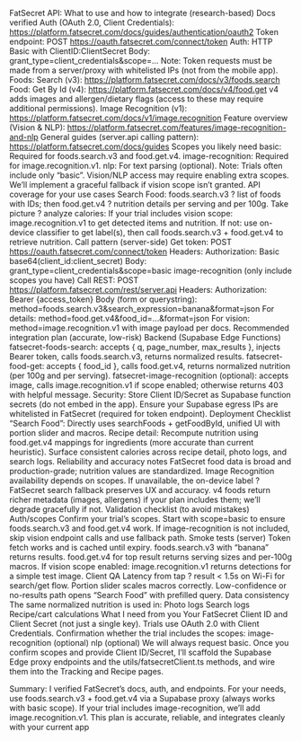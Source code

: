 FatSecret API: What to use and how to integrate (research-based)
Docs verified
Auth (OAuth 2.0, Client Credentials): https://platform.fatsecret.com/docs/guides/authentication/oauth2
Token endpoint: POST https://oauth.fatsecret.com/connect/token
Auth: HTTP Basic with ClientID:ClientSecret
Body: grant_type=client_credentials&scope=...
Note: Token requests must be made from a server/proxy with whitelisted IPs (not from the mobile app).
Foods: Search (v3): https://platform.fatsecret.com/docs/v3/foods.search
Food: Get By Id (v4): https://platform.fatsecret.com/docs/v4/food.get
v4 adds images and allergen/dietary flags (access to these may require additional permissions).
Image Recognition (v1): https://platform.fatsecret.com/docs/v1/image.recognition
Feature overview (Vision & NLP): https://platform.fatsecret.com/features/image-recognition-and-nlp
General guides (server.api calling pattern): https://platform.fatsecret.com/docs/guides
Scopes you likely need
basic: Required for foods.search.v3 and food.get.v4.
image-recognition: Required for image.recognition.v1.
nlp: For text parsing (optional). Note: Trials often include only “basic”. Vision/NLP access may require enabling extra scopes. We’ll implement a graceful fallback if vision scope isn’t granted.
API coverage for your use cases
Search Food: foods.search.v3 ? list of foods with IDs; then food.get.v4 ? nutrition details per serving and per 100g.
Take picture ? analyze calories:
If your trial includes vision scope: image.recognition.v1 to get detected items and nutrition.
If not: use on-device classifier to get label(s), then call foods.search.v3 + food.get.v4 to retrieve nutrition.
Call pattern (server-side)
Get token:
POST https://oauth.fatsecret.com/connect/token
Headers: Authorization: Basic base64(client_id:client_secret)
Body: grant_type=client_credentials&scope=basic image-recognition (only include scopes you have)
Call REST:
POST https://platform.fatsecret.com/rest/server.api
Headers: Authorization: Bearer {access_token}
Body (form or querystring): method=foods.search.v3&search_expression=banana&format=json
For details: method=food.get.v4&food_id=...&format=json
For vision: method=image.recognition.v1 with image payload per docs.
Recommended integration plan (accurate, low-risk)
Backend (Supabase Edge Functions)
fatsecret-foods-search: accepts { q, page_number, max_results }, injects Bearer token, calls foods.search.v3, returns normalized results.
fatsecret-food-get: accepts { food_id }, calls food.get.v4, returns normalized nutrition (per 100g and per serving).
fatsecret-image-recognition (optional): accepts image, calls image.recognition.v1 if scope enabled; otherwise returns 403 with helpful message.
Security:
Store Client ID/Secret as Supabase function secrets (do not embed in the app).
Ensure your Supabase egress IPs are whitelisted in FatSecret (required for token endpoint).
Deployment Checklist
“Search Food”:
Directly uses searchFoods + getFoodById, unified UI with portion slider and macros.
Recipe detail:
Recompute nutrition using food.get.v4 mappings for ingredients (more accurate than current heuristic).
Surface consistent calories across recipe detail, photo logs, and search logs.
Reliability and accuracy notes
FatSecret food data is broad and production-grade; nutrition values are standardized.
Image Recognition availability depends on scopes. If unavailable, the on-device label ? FatSecret search fallback preserves UX and accuracy.
v4 foods return richer metadata (images, allergens) if your plan includes them; we’ll degrade gracefully if not.
Validation checklist (to avoid mistakes)
Auth/scopes
Confirm your trial’s scopes. Start with scope=basic to ensure foods.search.v3 and food.get.v4 work.
If image-recognition is not included, skip vision endpoint calls and use fallback path.
Smoke tests (server)
Token fetch works and is cached until expiry.
foods.search.v3 with “banana” returns results.
food.get.v4 for top result returns serving sizes and per-100g macros.
If vision scope enabled: image.recognition.v1 returns detections for a simple test image.
Client QA
Latency from tap ? result < 1.5s on Wi-Fi for search/get flow.
Portion slider scales macros correctly.
Low-confidence or no-results path opens “Search Food” with prefilled query.
Data consistency
The same normalized nutrition is used in:
Photo logs
Search logs
Recipe/cart calculations
What I need from you
Your FatSecret Client ID and Client Secret (not just a single key). Trials use OAuth 2.0 with Client Credentials.
Confirmation whether the trial includes the scopes:
image-recognition (optional)
nlp (optional)
We will always request basic.
Once you confirm scopes and provide Client ID/Secret, I’ll scaffold the Supabase Edge proxy endpoints and the utils/fatsecretClient.ts methods, and wire them into the Tracking and Recipe pages.

Summary: I verified FatSecret’s docs, auth, and endpoints. For your needs, use foods.search.v3 + food.get.v4 via a Supabase proxy (always works with basic scope). If your trial includes image-recognition, we’ll add image.recognition.v1. This plan is accurate, reliable, and integrates cleanly with your current app